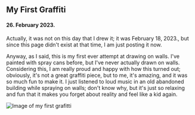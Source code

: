 ## My First Graffiti

#### 26. February 2023.

Actually, it was not on this day that I drew it; it was February 18, 2023., but since this page didn't exist at that time, I am just posting it now.

Anyway, as I said, this is my first ever attempt at drawing on walls. I've painted with spray cans before, but I've never actually drawn on walls. Considering this, I am really proud and happy with how this turned out; obviously, it's not a great graffiti piece, but to me, it's amazing, and it was so much fun to make it. I just listened to loud music in an old abandoned building while spraying on walls; don't know why, but it's just so relaxing and fun that it makes you forget about reality and feel like a kid again.

![Image of my first grafitti](https://cdn.domza.xyz/diary/grafitti.webp)
